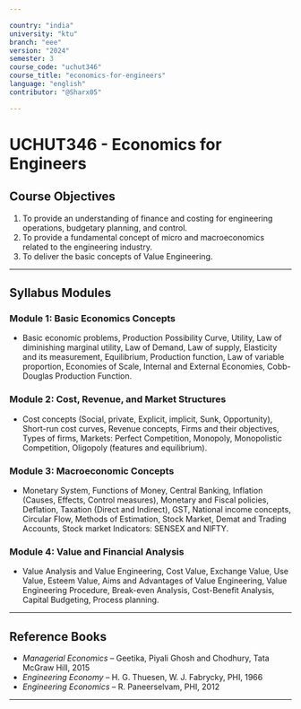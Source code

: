 ```yaml
---

country: "india"
university: "ktu"
branch: "eee"
version: "2024"
semester: 3
course_code: "uchut346"
course_title: "economics-for-engineers"
language: "english"
contributor: "@Sharx05"

---
```


# UCHUT346 - Economics for Engineers

## Course Objectives

1. To provide an understanding of finance and costing for engineering operations, budgetary planning, and control.
2. To provide a fundamental concept of micro and macroeconomics related to the engineering industry.
3. To deliver the basic concepts of Value Engineering.

---

## Syllabus Modules

### Module 1: Basic Economics Concepts

- Basic economic problems, Production Possibility Curve, Utility, Law of diminishing marginal utility, Law of Demand, Law of supply, Elasticity and its measurement, Equilibrium, Production function, Law of variable proportion, Economies of Scale, Internal and External Economies, Cobb-Douglas Production Function.

### Module 2: Cost, Revenue, and Market Structures

- Cost concepts (Social, private, Explicit, implicit, Sunk, Opportunity), Short-run cost curves, Revenue concepts, Firms and their objectives, Types of firms, Markets: Perfect Competition, Monopoly, Monopolistic Competition, Oligopoly (features and equilibrium).

### Module 3: Macroeconomic Concepts

- Monetary System, Functions of Money, Central Banking, Inflation (Causes, Effects, Control measures), Monetary and Fiscal policies, Deflation, Taxation (Direct and Indirect), GST, National income concepts, Circular Flow, Methods of Estimation, Stock Market, Demat and Trading Accounts, Stock market Indicators: SENSEX and NIFTY.

### Module 4: Value and Financial Analysis

- Value Analysis and Value Engineering, Cost Value, Exchange Value, Use Value, Esteem Value, Aims and Advantages of Value Engineering, Value Engineering Procedure, Break-even Analysis, Cost-Benefit Analysis, Capital Budgeting, Process planning.

---

## Reference Books

- *Managerial Economics* – Geetika, Piyali Ghosh and Chodhury, Tata McGraw Hill, 2015
- *Engineering Economy* – H. G. Thuesen, W. J. Fabrycky, PHI, 1966
- *Engineering Economics* – R. Paneerselvam, PHI, 2012

---
